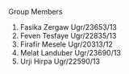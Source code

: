 Group Members
1. Fasika Zergaw Ugr/23653/13
2. Feven Tesfaye Ugr/22835/13
3. Firafir Mesele Ugr/20313/12
4. Melat Landuber Ugr/23690/13
5. Urji Hirpa Ugr/22590/13
